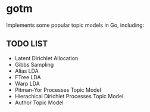 # gotm
Implements some popular topic models in Go, including:

## TODO LIST
- Latent Dirichlet Allocation
 - Gibbs Sampling
 - Alias LDA
 - FTree LDA
 - Warp LDA
- Pitman-Yor Processes Topic Model
- Hierachical Dirichlet Processes Topic Model
- Author Topic Model
